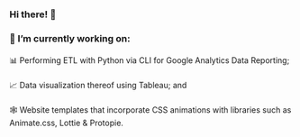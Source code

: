 ### Hi there! 👋
###

<h3> 🔭 I’m currently working on:</h3>
<h4 style="font-weight:400;">📊 Performing ETL with Python via CLI for Google Analytics Data Reporting;</h4>
<h4 style="font-weight:400;">📈 Data visualization thereof using Tableau; and</h4>
<h4 style="font-weight:400;">🕸️ Website templates that incorporate CSS animations with libraries such as Animate.css, Lottie & Protopie.</h4>

<!--
**eg7799/eg7799** is a ✨ _special_ ✨ repository because its `README.md` (this file) appears on your GitHub profile.

Here are some ideas to get you started:

- 🔭 I’m currently working on ...
- 🌱 I’m currently learning ...
- 👯 I’m looking to collaborate on ...
- 🤔 I’m looking for help with ...
- 💬 Ask me about ...
- 📫 How to reach me: ...
- 😄 Pronouns: ...
- ⚡ Fun fact: ...
-->
